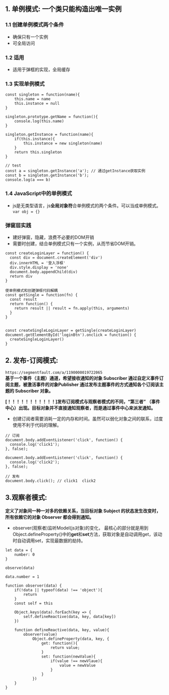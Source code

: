 ## 1. 单例模式: 一个类只能构造出唯一实例
### 1.1 创建单例模式两个条件
- 确保只有一个实例
- 可全局访问

### 1.2 适用
- 适用于弹框的实现，全局缓存

### 1.3 实现单例模式
```
const singleton = function(name){
    this.name = name
    this.instance = null
}

singleton.prototype.getName = function(){
    console.log(this.name)
}

singleton.getInstance = function(name){
    if(this.instance){
        this.instance = new singleton(name)    
    }
    return this.singleton
}

// test 
const a = singleton.getInstance('a'); // 通过getInstance获取实例
const b = singleton.getInstance('b');
console.log(a === b)
```

### 1.4 JavaScript中的单例模式
- js是无类型语言，js**全局对象符**合单例模式的两个条件。可以当成单例模式。`var obj = {}`

### 弹窗层实践
- 建好弹窗，隐藏，浪费不必要的DOM开销
- 需要时创建，结合单例模式只有一个实例，从而节省DOM开销。
```
const createLoginLayer = function() {
  const div = document.createElement('div')
  div.innerHTML = '登入浮框'
  div.style.display = 'none'
  document.body.appendChild(div)
  return div
}

使单例模式和创建弹框代码解耦
const getSingle = function(fn) {
  const result
  return function() {
    return result || result = fn.apply(this, arguments)
  }
}


const createSingleLoginLayer = getSingle(createLoginLayer)
document.getElementById('loginBtn').onclick = function() {
  createSingleLoginLayer()
}
```



## 2. 发布-订阅模式: 
`https://segmentfault.com/a/1190000019722065`  
**基于一个事件（主题）通道，希望接收通知的对象 Subscriber 通过自定义事件订阅主题，被激活事件的对象Publisher 通过发布主题事件的方式通知各个订阅该主题的 Subscriber 对象。**

**[！！！！！！！！！！！]发布订阅模式与观察者模式的不同，“第三者” （事件中心）出现。目标对象并不直接通知观察者，而是通过事件中心来派发通知。**
- 创建订阅者需要消耗一定的内存和时间。虽然可以弱化对象之间的联系，过度使用不利于代码的理解。
```
// 订阅
document.body.addEventListener('click', function() {
  console.log('click1');
}, false);

document.body.addEventListener('click', function() {
  console.log('click2');
}, false);

// 发布
document.body.click(); // click1  click2
```



## 3.观察者模式: 
**定义了对象间一种一对多的依赖关系，当目标对象 Subject 的状态发生改变时，所有依赖它的对象 Observer 都会得到通知。**
- observer(观察者)监听Model(js对象)的变化， 最核心的部分就是用到Object.defineProperty()中的**get**和**set**方法，获取对象是自动调用get，该动时自动调用set，实现最数据的劫持。
```
let data = {
    number: 0
}

observe(data)

data.number = 1

function observer(data) {
    if(!data || typeof(data) !== 'object'){
        return
    }
    const self = this

    Object.keys(data).forEach(key => {
        self.defineReactive(data, key, data[key])
    })

    function defineReactive(data, key, value){
        observer(value)
            Object.defineProperty(data, key, {
                get: function(){
                    return value;
                }
                set: function(newValue){
                    if(value !== newVlaue){
                        value = newValue
                    }
                }
            })
    }
}
```




